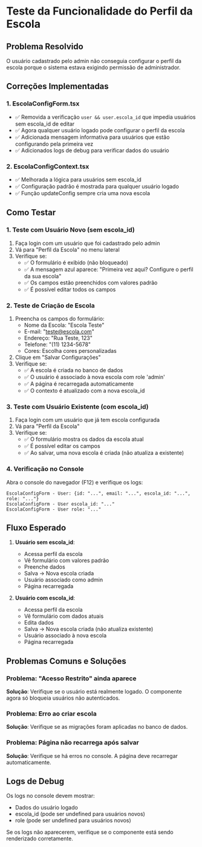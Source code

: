 # Teste da Funcionalidade do Perfil da Escola

## Problema Resolvido
O usuário cadastrado pelo admin não conseguia configurar o perfil da escola porque o sistema estava exigindo permissão de administrador.

## Correções Implementadas

### 1. EscolaConfigForm.tsx
- ✅ Removida a verificação `user && user.escola_id` que impedia usuários sem escola_id de editar
- ✅ Agora qualquer usuário logado pode configurar o perfil da escola
- ✅ Adicionada mensagem informativa para usuários que estão configurando pela primeira vez
- ✅ Adicionados logs de debug para verificar dados do usuário

### 2. EscolaConfigContext.tsx
- ✅ Melhorada a lógica para usuários sem escola_id
- ✅ Configuração padrão é mostrada para qualquer usuário logado
- ✅ Função updateConfig sempre cria uma nova escola

## Como Testar

### 1. Teste com Usuário Novo (sem escola_id)
1. Faça login com um usuário que foi cadastrado pelo admin
2. Vá para "Perfil da Escola" no menu lateral
3. Verifique se:
   - ✅ O formulário é exibido (não bloqueado)
   - ✅ A mensagem azul aparece: "Primeira vez aqui? Configure o perfil da sua escola"
   - ✅ Os campos estão preenchidos com valores padrão
   - ✅ É possível editar todos os campos

### 2. Teste de Criação de Escola
1. Preencha os campos do formulário:
   - Nome da Escola: "Escola Teste"
   - E-mail: "teste@escola.com"
   - Endereço: "Rua Teste, 123"
   - Telefone: "(11) 1234-5678"
   - Cores: Escolha cores personalizadas
2. Clique em "Salvar Configurações"
3. Verifique se:
   - ✅ A escola é criada no banco de dados
   - ✅ O usuário é associado à nova escola com role 'admin'
   - ✅ A página é recarregada automaticamente
   - ✅ O contexto é atualizado com a nova escola_id

### 3. Teste com Usuário Existente (com escola_id)
1. Faça login com um usuário que já tem escola configurada
2. Vá para "Perfil da Escola"
3. Verifique se:
   - ✅ O formulário mostra os dados da escola atual
   - ✅ É possível editar os campos
   - ✅ Ao salvar, uma nova escola é criada (não atualiza a existente)

### 4. Verificação no Console
Abra o console do navegador (F12) e verifique os logs:
```
EscolaConfigForm - User: {id: "...", email: "...", escola_id: "...", role: "..."}
EscolaConfigForm - User escola_id: "..."
EscolaConfigForm - User role: "..."
```

## Fluxo Esperado

1. **Usuário sem escola_id**:
   - Acessa perfil da escola
   - Vê formulário com valores padrão
   - Preenche dados
   - Salva → Nova escola criada
   - Usuário associado como admin
   - Página recarregada

2. **Usuário com escola_id**:
   - Acessa perfil da escola
   - Vê formulário com dados atuais
   - Edita dados
   - Salva → Nova escola criada (não atualiza existente)
   - Usuário associado à nova escola
   - Página recarregada

## Problemas Comuns e Soluções

### Problema: "Acesso Restrito" ainda aparece
**Solução**: Verifique se o usuário está realmente logado. O componente agora só bloqueia usuários não autenticados.

### Problema: Erro ao criar escola
**Solução**: Verifique se as migrações foram aplicadas no banco de dados.

### Problema: Página não recarrega após salvar
**Solução**: Verifique se há erros no console. A página deve recarregar automaticamente.

## Logs de Debug

Os logs no console devem mostrar:
- Dados do usuário logado
- escola_id (pode ser undefined para usuários novos)
- role (pode ser undefined para usuários novos)

Se os logs não aparecerem, verifique se o componente está sendo renderizado corretamente. 